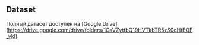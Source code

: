 ## Dataset
Полный датасет доступен на [Google Drive] (https://drive.google.com/drive/folders/1GaVZyttbQ19HVTkbTR5zS0oHtEQF_vkI).  
